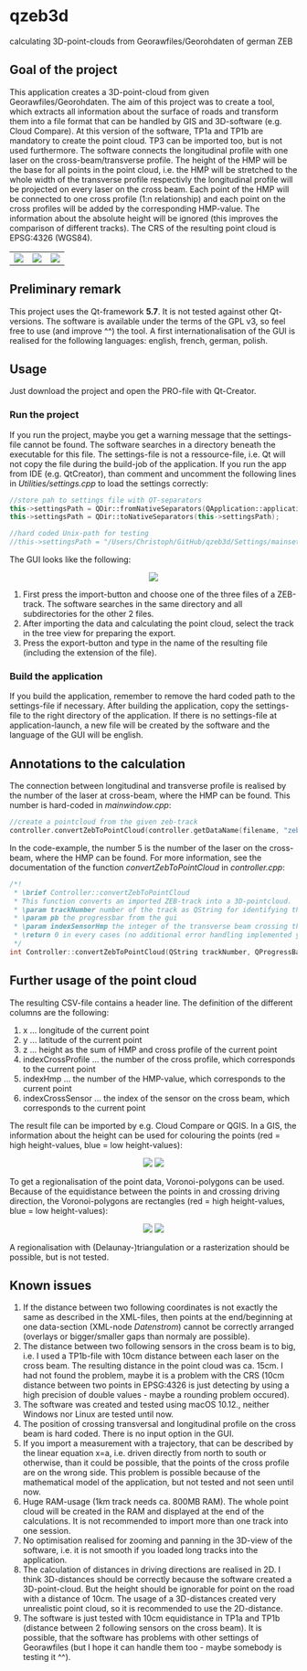 # qzeb3d
calculating 3D-point-clouds from Georawfiles/Georohdaten of german ZEB

## Goal of the project
This application creates a 3D-point-cloud from given Georawfiles/Georohdaten.
The aim of this project was to create a tool, which extracts all information about the surface of roads and transform them into a file format that can be handled by GIS and 3D-software (e.g. Cloud Compare).
At this version of the software, TP1a and TP1b are mandatory to create the point cloud. TP3 can be imported too, but is not used furthermore.
The software connects the longitudinal profile with one laser on the cross-beam/transverse profile. The height of the HMP will be the base for all points in the point cloud, i.e. the HMP will be stretched to the whole width of the transverse profile respectivly the longitudinal profile will be projected on every laser on the cross beam. Each point of the HMP will be connected to one cross profile (1:n relationship) and each point on the cross profiles will be added by the corresponding HMP-value. The information about the absolute height will be ignored (this improves the comparison of different tracks).
The CRS of the resulting point cloud is EPSG:4326 (WGS84).
<table>
<tr>
<td><img src="screenshots/process1.jpg"></td>
<td><img src="screenshots/process2.jpg"></td>
<td><img src="screenshots/process3.jpg"></td>
</tr>
</table>

## Preliminary remark
This project uses the Qt-framework **5.7**. It is not tested against other Qt-versions.
The software is available under the terms of the GPL v3, so feel free to use (and improve ^^) the tool.
A first internationalisation of the GUI is realised for the following languages: english, french, german, polish.

## Usage
Just download the project and open the PRO-file with Qt-Creator.

### Run the project
If you run the project, maybe you get a warning message that the settings-file cannot be found. The software searches in a directory beneath the executable for this file. The settings-file is not a ressource-file, i.e. Qt will not copy the file during the build-job of the application. If you run the app from IDE (e.g. QtCreator), than comment and uncomment the following lines in *Utilities/settings.cpp* to load the settings correctly:
```c++
//store pah to settings file with QT-separators
this->settingsPath = QDir::fromNativeSeparators(QApplication::applicationDirPath()) + "/Settings/mainsettings.ini";
this->settingsPath = QDir::toNativeSeparators(this->settingsPath);

//hard coded Unix-path for testing
//this->settingsPath = "/Users/Christoph/GitHub/qzeb3d/Settings/mainsettings.ini";
```

The GUI looks like the following:
<p align="center">
<img src="screenshots/screenshot_app.png">
</p>

1. First press the import-button and choose one of the three files of a ZEB-track. The software searches in the same directory and all subdirectories for the other 2 files.
2. After importing the data and calculating the point cloud, select the track in the tree view for preparing the export.
3. Press the export-button and type in the name of the resulting file (including the extension of the file).

### Build the application
If you build the application, remember to remove the hard coded path to the settings-file if necessary.
After building the application, copy the settings-file to the right directory of the application. If there is no settings-file at application-launch, a new file will be created by the software and the language of the GUI will be english.

## Annotations to the calculation
The connection between longitudinal and transverse profile is realised by the number of the laser at cross-beam, where the HMP can be found. This number is hard-coded in *mainwindow.cpp*:
```c++
//create a pointcloud from the given zeb-track
controller.convertZebToPointCloud(controller.getDataName(filename, "zeb"), ui->progressBar, 5, this->ui->textEdit);

```
In the code-example, the number 5 is the number of the laser on the cross-beam, where the HMP can be found. For more information, see the documentation of the function *convertZebToPointCloud* in *controller.cpp*:
```c++
/*!
 * \brief Controller::convertZebToPointCloud
 * This function converts an imported ZEB-track into a 3D-pointcloud.
 * \param trackNumber number of the track as QString for identifying the track
 * \param pb the progressbar from the gui
 * \param indexSensorHmp the integer of the transverse beam crossing the HMP, starting by one at the right side in driving direction
 * \return 0 in every cases (no additional error handling implemented yet)
 */
int Controller::convertZebToPointCloud(QString trackNumber, QProgressBar *pb, int indexSensorHmp, QTextEdit *te) {...}
```

## Further usage of the point cloud
The resulting CSV-file contains a header line. The definition of the different columns are the following:
1. x ... longitude of the current point
2. y ... latitude of the current point
3. z ... height as the sum of HMP and cross profile of the current point
4. indexCrossProfile ... the number of the cross profile, which corresponds to the current point
5. indexHmp ... the number of the HMP-value, which corresponds to the current point
6. indexCrossSensor ... the index of the sensor on the cross beam, which corresponds to the current point

The result file can be imported by e.g. Cloud Compare or QGIS. In a GIS, the information about the height can be used for colouring the points (red = high height-values, blue = low height-values):
<p align="center">
<img src="screenshots/Result-Data1.png">
<img src="screenshots/Result-Data2.png">
</p>

To get a regionalisation of the point data, Voronoi-polygons can be used. Because of the equidistance between the points in and crossing driving direction, the Voronoi-polygons are rectangles (red = high height-values, blue = low height-values):
<p align="center">
<img src="screenshots/voronoi1.png">
<img src="screenshots/voronoi2.png">
</p>

A regionalisation with (Delaunay-)triangulation or a rasterization should be possible, but is not tested.

## Known issues
1. If the distance between two following coordinates is not exactly the same as described in the XML-files, then points at the end/beginning at one data-section (XML-node *Datenstrom*) cannot be correctly arranged (overlays or bigger/smaller gaps than normaly are possible).
2. The distance between two following sensors in the cross beam is to big, i.e. I used a TP1b-file with 10cm distance between each laser on the cross beam. The resulting distance in the point cloud was ca. 15cm. I had not found the problem, maybe it is a problem with the CRS (10cm distance between two points in EPSG:4326 is just detecting by using a high precision of double values - maybe a rounding problem occured).
3. The software was created and tested using macOS 10.12., neither Windows nor Linux are tested until now.
4. The position of crossing transversal and longitudinal profile on the cross beam is hard coded. There is no input option in the GUI.
5. If you import a measurement with a trajectory, that can be described by the linear equation x=a, i.e. driven directly from north to south or otherwise, than it could be possible, that the points of the cross profile are on the wrong side. This problem is possible because of the mathematical model of the application, but not tested and not seen until now.
6. Huge RAM-usage (1km track needs ca. 800MB RAM). The whole point cloud will be created in the RAM and displayed at the end of the calculations. It is not recommended to import more than one track into one session.
7. No optimisation realised for zooming and panning in the 3D-view of the software, i.e. it is not smooth if you loaded long tracks into the application.
8. The calculation of distances in driving directions are realised in 2D. I think 3D-distances should be correctly because the software created a 3D-point-cloud. But the height should be ignorable for point on the road with a distance of 10cm. The usage of a 3D-distances created very unrealistic point cloud, so it is recommended to use the 2D-distance.
9. The software is just tested with 10cm equidistance in TP1a and TP1b (distance between 2 following sensors on the cross beam). It is possible, that the software has problems with other settings of Georawfiles (but I hope it can handle them too - maybe somebody is testing it ^^).
